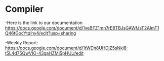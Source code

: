 # Compiler
-Here is the link to our documentation
https://docs.google.com/document/d/1veBFZ1mn7rE8TBJsGAWfJsT2AImT1Q46tGocYtqihy4/edit?usp=sharing

-Weekly Report:
https://docs.google.com/document/d/1tWDh8UHDjZ5sNkl8-t5L4d75QwVIO-43gaHZMi5pHUU/edit
